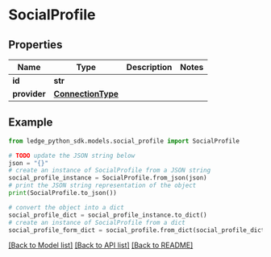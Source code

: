 # SocialProfile


## Properties

Name | Type | Description | Notes
------------ | ------------- | ------------- | -------------
**id** | **str** |  | 
**provider** | [**ConnectionType**](ConnectionType.md) |  | 

## Example

```python
from ledge_python_sdk.models.social_profile import SocialProfile

# TODO update the JSON string below
json = "{}"
# create an instance of SocialProfile from a JSON string
social_profile_instance = SocialProfile.from_json(json)
# print the JSON string representation of the object
print(SocialProfile.to_json())

# convert the object into a dict
social_profile_dict = social_profile_instance.to_dict()
# create an instance of SocialProfile from a dict
social_profile_form_dict = social_profile.from_dict(social_profile_dict)
```
[[Back to Model list]](../README.md#documentation-for-models) [[Back to API list]](../README.md#documentation-for-api-endpoints) [[Back to README]](../README.md)


